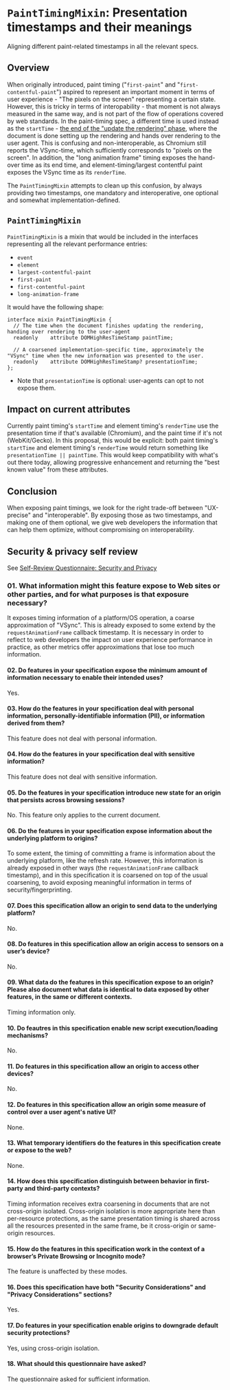 # `PaintTimingMixin`: Presentation timestamps and their meanings

Aligning different paint-related timestamps in all the relevant specs.

## Overview
When originally introduced, paint timing ("`first-paint`" and "`first-contentful-paint`") aspired to represent an important moment in terms of user experience - "The pixels on the screen" representing a certain state.
However, this is tricky in terms of interopability - that moment is not always measured in the same way, and is not part of the flow of operations covered by web standards.
In the paint-timing spec, a different time is used instead as the `startTime` - [the end of the "update the rendering" phase](https://html.spec.whatwg.org/multipage/webappapis.html#event-loop-processing-model%3Amark-paint-timing),
where the document is done setting up the rendering and hands over rendering to the user agent.
This is confusing and non-interoperable, as Chromium still reports the VSync-time, which sufficiently corresponds to "pixels on the screen".
In addition, the "long animation frame" timing exposes the hand-over time as its end time, and element-timing/largest contentful paint exposes the VSync time as its `renderTime`.

The `PaintTimingMixin` attempts to clean up this confusion, by always providing two timestamps, one mandatory and interoperative, one optional and somewhat implementation-defined.

## `PaintTimingMixin`

`PaintTimingMixin` is a mixin that would be included in the interfaces representing all the relevant performance entries:

- `event`
- `element`
- `largest-contentful-paint`
- `first-paint`
- `first-contentful-paint`
- `long-animation-frame`

It would have the following shape:

```webidl
interface mixin PaintTimingMixin {
  // The time when the document finishes updating the rendering, handing over rendering to the user-agent
  readonly    attribute DOMHighResTimeStamp paintTime;

  // A coarsened implementation-specific time, approximately the "VSync" time when the new information was presented to the user.
  readonly    attribute DOMHighResTimeStamp? presentationTime;
};
```

* Note that `presentationTime` is optional: user-agents can opt to not expose them.

## Impact on current attributes
Currently paint timing's `startTime` and element timing's `renderTime` use the presentation time if that's available (Chromium), and the paint time if it's not (WebKit/Gecko).
In this proposal, this would be explicit: both paint timing's `startTime` and element timing's `renderTime` would return something like `presentationTime || paintTime`.
This would keep compatibility with what's out there today, allowing progressive enhancement and returning the "best known value" from these attributes.

## Conclusion

When exposing paint timings, we look for the right trade-off between "UX-precise" and "interoperable".
By exposing those as two timestamps, and making one of them optional, we give web developers the information that can help them optimize, without compromising on interoperability.

## Security & privacy self review 

See [Self-Review Questionnaire: Security and Privacy](https://w3ctag.github.io/security-questionnaire/)

### 01. What information might this feature expose to Web sites or other parties, and for what purposes is that exposure necessary?

It exposes timing information of a platform/OS operation, a coarse approximation of "VSync". This is already exposed to some extend by the `requestAnimationFrame` callback timestamp.
It is necessary in order to reflect to web developers the impact on user experience performance in practice, as other metrics offer approximations that lose too much information.

#### 02. Do features in your specification expose the minimum amount of information necessary to enable their intended uses?

Yes.

#### 03. How do the features in your specification deal with personal information, personally-identifiable information (PII), or information derived from them?

This feature does not deal with personal information.

#### 04. How do the features in your specification deal with sensitive information?

This feature does not deal with sensitive information.

#### 05. Do the features in your specification introduce new state for an origin that persists across browsing sessions?

No. This feature only applies to the current document.

#### 06. Do the features in your specification expose information about the underlying platform to origins?

To some extent, the timing of committing a frame is information about the underlying platform, like the refresh rate.
However, this information is already exposed in other ways (the `requestAnimationFrame` callback timestamp),
and in this specification it is coarsened on top of the usual coarsening, to avoid exposing meaningful information in terms of security/fingerprinting.

#### 07. Does this specification allow an origin to send data to the underlying platform?

No.

#### 08. Do features in this specification allow an origin access to sensors on a user’s device?

No.

#### 09. What data do the features in this specification expose to an origin? Please also document what data is identical to data exposed by other features, in the same or different contexts.

Timing information only.

#### 10. Do feautres in this specification enable new script execution/loading mechanisms?

No.

#### 11. Do features in this specification allow an origin to access other devices?

No.

#### 12. Do features in this specification allow an origin some measure of control over a user agent's native UI?

None.

#### 13. What temporary identifiers do the features in this specification create or expose to the web?

None.

#### 14. How does this specification distinguish between behavior in first-party and third-party contexts?

Timing information receives extra coarsening in documents that are not cross-origin isolated.
Cross-origin isolation is more appropriate here than per-resource protections, as the same presentation timing is shared
across all the resources presented in the same frame, be it cross-origin or same-origin resources.

#### 15. How do the features in this specification work in the context of a browser’s Private Browsing or Incognito mode?

The feature is unaffected by these modes.

#### 16. Does this specification have both "Security Considerations" and "Privacy Considerations" sections?

Yes.

#### 17. Do features in your specification enable origins to downgrade default security protections?

Yes, using cross-origin isolation.

#### 18. What should this questionnaire have asked?

The questionnaire asked for sufficient information.
